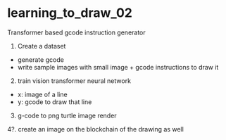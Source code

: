 # learning_to_draw_02

Transformer based gcode instruction generator

1. Create a dataset
- generate gcode
- write sample images with 
small image + gcode instructions to draw it

2. train vision transformer neural network
- x: image of a line
- y: gcode to draw that line

3. g-code to png turtle image render

4?. create an image on the blockchain of the drawing as well


